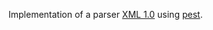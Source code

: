 Implementation of a parser [XML 1.0](https://www.w3.org/TR/REC-xml/#NT-XMLDecl) using [pest](https://github.com/pest-parser/pest).
